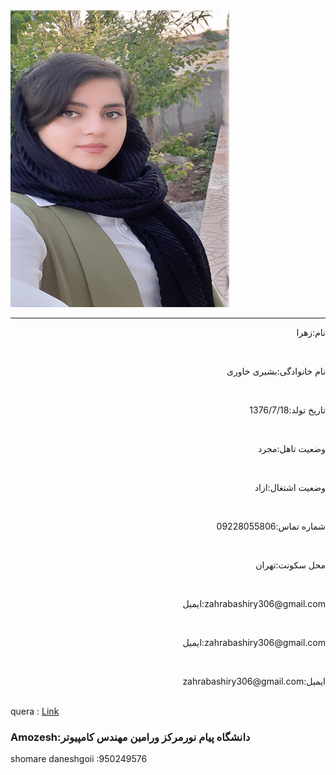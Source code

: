 <img src="https://github.com/zahrabashiry/zahrabashiry.github.io/blob/master/avatar-01%20(2).png?raw=true">

---
<p dir="rtl" align="right">نام:زهرا </p> <br/>
<p dir="rtl" align="right"> نام خانوادگی:بشیری خاوری </p> <br/>
<p dir="rtl" align="right">تاریخ تولد:1376/7/18 </p> <br/>
<p dir="rtl" align="right">وضعیت تاهل:مجرد </p> <br/>
<p dir="rtl" align="right">وضعیت اشتغال:ازاد </p> <br/>
<p dir="rtl" align="right">شماره تماس:09228055806 </p> <br/>
<p dir="rtl" align="right">محل سکونت:تهران </p> <br/>
<p dir="rtl" align="right">zahrabashiry306@gmail.com:ایمیل </p> <br/>
<p dir="rtl" align="right">zahrabashiry306@gmail.com:ایمیل</p> <br/>
<p style="text-align:right">zahrabashiry306@gmail.com:ایمیل</p> <br/>
quera : <a href="https://quera.ir/profile/zahra361">Link</a>

### Amozesh:دانشگاه پیام نورمرکز ورامین مهندس کامپیوتر
shomare daneshgoii :950249576
